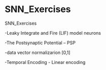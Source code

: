 # SNN_Exercises
SNN_Exercises

-Leaky Integrate and Fire (LIF) model neurons

-The Postsynaptic Potential – PSP

-data vector normalizarion [0,1]

-Temporal Encoding - Linear encoding


